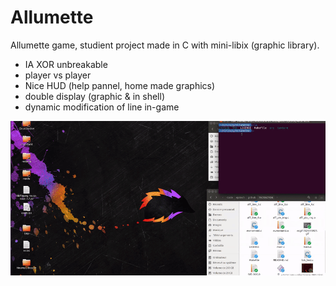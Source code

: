 # Allumette
Allumette game, studient project made in C with mini-libix (graphic library).

 - IA XOR unbreakable
 - player vs player
 - Nice HUD (help pannel, home made graphics)
 - double display (graphic & in shell)
 - dynamic modification of line in-game

![alt tag](https://raw.githubusercontent.com/usernameHed/Allumette/master/Allumette.gif)
